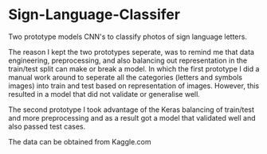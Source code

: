 # Sign-Language-Classifer
Two prototype models CNN's to classify photos of sign language letters.

The reason I kept the two prototypes seperate, was to remind me that data engineering, preprocessing, and also balancing out representation in the train/test split can make or break a model. In which the first prototype I did a manual work around to seperate all the categories (letters and symbols images) into train and test based on representation of images. However, this resulted in a model that did not validate or generalise well. 

The second prototype I took advantage of the Keras balancing of train/test and more preprocessing and as a result got a model that validated well and also passed test cases. 

The data can be obtained from Kaggle.com
